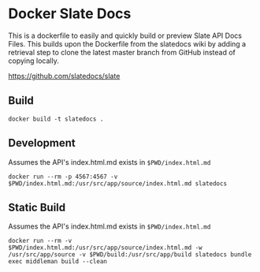 # Docker Slate Docs

This is a dockerfile to easily and quickly build or preview Slate API Docs Files. This builds upon the Dockerfile from the slatedocs wiki by adding a retrieval step to clone the latest master branch from GitHub instead of copying locally.

https://github.com/slatedocs/slate

## Build

```
docker build -t slatedocs .
```

## Development

Assumes the API's index.html.md exists in `$PWD/index.html.md`

```
docker run --rm -p 4567:4567 -v $PWD/index.html.md:/usr/src/app/source/index.html.md slatedocs
```

## Static Build

Assumes the API's index.html.md exists in `$PWD/index.html.md`

```
docker run --rm -v $PWD/index.html.md:/usr/src/app/source/index.html.md -w /usr/src/app/source -v $PWD/build:/usr/src/app/build slatedocs bundle exec middleman build --clean
```